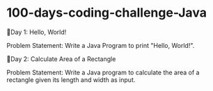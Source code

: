 # 100-days-coding-challenge-Java

📌Day 1: Hello, World! 

Problem Statement: Write a Java Program to print "Hello, World!".

📌Day 2: Calculate Area of a Rectangle

Problem Statement: Write a Java program to calculate the area of a rectangle given its length and width as input.
